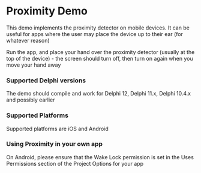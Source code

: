 # Proximity Demo

This demo implements the proximity detector on mobile devices. It can be useful for apps where the user may place the device up to their ear (for whatever reason)

Run the app, and place your hand over the proximity detector (usually at the top of the device) - the screen should turn off, then turn on again when you move your hand away

### Supported Delphi versions

The demo should compile and work for Delphi 12, Delphi 11.x, Delphi 10.4.x and possibly earlier

### Supported Platforms

Supported platforms are iOS and Android

### Using Proximity in your own app

On Android, please ensure that the Wake Lock permission is set in the Uses Permissions section of the Project Options for your app
